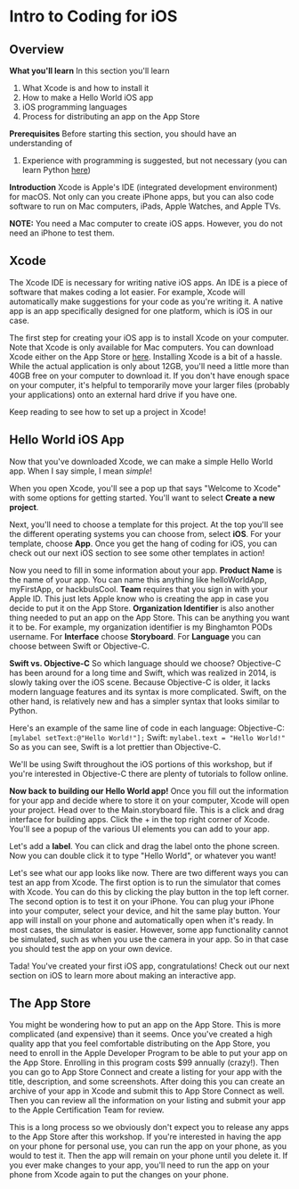 # Intro to Coding for iOS
## Overview
**What you'll learn**
In this section you'll learn

 1. What Xcode is and how to install it
 2. How to make a Hello World iOS app
 3. iOS programming languages
 4. Process for distributing an app on the App Store

**Prerequisites**
Before starting this section, you should have an understanding of

 1. Experience with programming is suggested, but not necessary (you can learn Python [here](https://github.com/HackBinghamton/PythonWorkshop))

**Introduction**
Xcode is Apple's IDE (integrated development environment) for macOS. Not only can you create iPhone apps, but you can also code software to run on Mac computers, iPads, Apple Watches, and Apple TVs. 

**NOTE:** You need a Mac computer to create iOS apps. However, you do not need an iPhone to test them. 

## Xcode
The Xcode IDE is necessary for writing native iOS apps. An IDE is a piece of software that makes coding a lot easier. For example, Xcode will automatically make suggestions for your code as you're writing it. A native app is an app specifically designed for one platform, which is iOS in our case. 

The first step for creating your iOS app is to install Xcode on your computer. Note that Xcode is only available for Mac computers. You can download Xcode either on the App Store or [here](https://developer.apple.com/download/). Installing Xcode is a bit of a hassle. While the actual application is only about 12GB, you'll need a little more than 40GB free on your computer to download it. If you don't have enough space on your computer, it's helpful to temporarily move your larger files (probably your applications) onto an external hard drive if you have one. 

Keep reading to see how to set up a project in Xcode!

## Hello World iOS App
Now that you've downloaded Xcode, we can make a simple Hello World app. When I say simple, I mean *simple*!

When you open Xcode, you'll see a pop up that says "Welcome to Xcode" with some options for getting started. You'll want to select **Create a new project**.

Next, you'll need to choose a template for this project. At the top you'll see the different operating systems you can choose from, select **iOS**. For your template, choose **App**. Once you get the hang of coding for iOS, you can check out our next iOS section to see some other templates in action!

Now you need to fill in some information about your app. **Product Name** is the name of your app. You can name this anything like helloWorldApp, myFirstApp, or hackbuIsCool. **Team** requires that you sign in with your Apple ID. This just lets Apple know who is creating the app in case you decide to put it on the App Store. **Organization Identifier** is also another thing needed to put an app on the App Store. This can be anything you want it to be. For example, my organization identifier is my Binghamton PODs username. For **Interface** choose **Storyboard**. For **Language** you can choose between Swift or Objective-C. 

**Swift vs. Objective-C**
So which language should we choose? Objective-C has been around for a long time and Swift, which was realized in 2014, is slowly taking over the iOS scene. Because Objective-C is older, it lacks modern language features and its syntax is more complicated. Swift, on the other hand, is relatively new and has a simpler syntax that looks similar to Python. 

Here's an example of the same line of code in each language: 
Objective-C: `[mylabel setText:@"Hello World!"];` 
Swift: `mylabel.text = "Hello World!"` 
So as you can see, Swift  is a lot prettier than Objective-C.

We'll be using Swift throughout the iOS portions of this workshop, but if you're interested in Objective-C there are plenty of tutorials to follow online.

**Now back to building our Hello World app!** 
Once you fill out the information for your app and decide where to store it on your computer, Xcode will open your project. Head over to the Main.storyboard file. This is a click and drag interface for building apps. Click the + in the top right corner of Xcode. You'll see a popup of the various UI elements you can add to your app. 

Let's add a **label**. You can click and drag the label onto the phone screen. Now you can double click it to type "Hello World", or whatever you want! 

Let's see what our app looks like now. There are two different ways you can test an app from Xcode. The first option is to run the simulator that comes with Xcode. You can do this by clicking the play button in the top left corner. The second option is to test it on your iPhone. You can plug your iPhone into your computer, select your device, and hit the same play button. Your app will install on your phone and automatically open when it's ready. In most cases, the simulator is easier. However, some app functionality cannot be simulated, such as when you use the camera in your app. So in that case you should test the app on your own device. 

Tada! You've created your first iOS app, congratulations! Check out our next section on iOS to learn more about making an interactive app.

## The App Store
You might be wondering how to put an app on the App Store. This is more complicated (and expensive) than it seems. Once you've created a high quality app that you feel comfortable distributing on the App Store, you need to enroll in the Apple Developer Program to be able to put your app on the App Store. Enrolling in this program costs $99 annually (crazy!). Then you can go to App Store Connect and create a listing for your app with the title, description, and some screenshots. After doing this you can create an archive of your app in Xcode and submit this to App Store Connect as well. Then you can review all the information on your listing and submit your app to the Apple Certification Team for review. 

This is a long process so we obviously don't expect you to release any apps to the App Store after this workshop. If you're interested in having the app on your phone for personal use, you can run the app on your phone, as you would to test it. Then the app will remain on your phone until you delete it. If you ever make changes to your app, you'll need to run the app on your phone from Xcode again to put the changes on your phone. 
